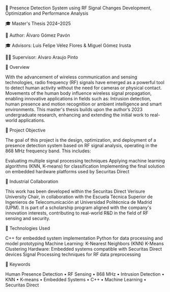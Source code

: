 📡 Presence Detection System using RF Signal Changes Development, Optimization and Performance Analysis

🎓 Master's Thesis 2024–2025

👤 Author: Álvaro Gómez Pavón

🎓 Advisors: Luis Felipe Vélez Flores & Miguel Gómez Irusta

🧑‍🏫 Supervisor: Alvaro Araujo Pinto



📘 Overview

With the advancement of wireless communication and sensing technologies, radio frequency (RF) signals have emerged as a powerful tool to detect human activity without the need for cameras or physical contact. Movements of the human body influence wireless signal propagation, enabling innovative applications in fields such as: Intrusion detection, human presence and motion recognition or ambient intelligence and smart environments. This master's thesis builds upon the author’s 2023 undergraduate research, enhancing and extending the initial work to real-world applications.

🎯 Project Objective

The goal of this project is the design, optimization, and deployment of a presence detection system based on RF signal analysis, operating in the 868 MHz frequency band. This includes:

  Evaluating multiple signal processing techniques
  Applying machine learning algorithms (KNN, K-means) for classification
  Implementing the final solution on embedded hardware platforms used by Securitas Direct


🏢 Industrial Collaboration

This work has been developed within the Securitas Direct Verisure University Chair, in collaboration with the Escuela Técnica Superior de Ingenieros de Telecomunicación at Universidad Politécnica de Madrid (UPM).
It is part of a scholarship program aligned with the company's innovation interests, contributing to real-world R&D in the field of RF sensing and security.

🔧 Technologies Used

C++ for embedded system implementation
Python for data processing and model prototyping
    Machine Learning:
    K-Nearest Neighbors (KNN)
    K-Means Clustering
Hardware: Embedded systems compatible with Securitas Direct devices
Signal Processing techniques for RF data preprocessing

🧠 Keywords

Human Presence Detection • RF Sensing • 868 MHz • Intrusion Detection • KNN • K-means • Embedded Systems • C++ • Machine Learning • Securitas Direct
